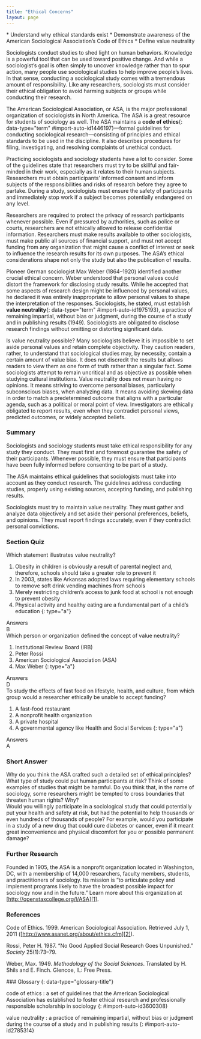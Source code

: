 ```yaml
---
title: "Ethical Concerns"
layout: page
---
```



<div data-type="abstract" markdown="1">
* Understand why ethical standards exist
* Demonstrate awareness of the American Sociological Association’s Code of Ethics
* Define value neutrality

</div>

Sociologists conduct studies to shed light on human behaviors. Knowledge is a powerful tool that can be used toward positive change. And while a sociologist’s goal is often simply to uncover knowledge rather than to spur action, many people use sociological studies to help improve people’s lives. In that sense, conducting a sociological study comes with a tremendous amount of responsibility. Like any researchers, sociologists must consider their ethical obligation to avoid harming subjects or groups while conducting their research.

The American Sociological Association, or ASA, is the major professional organization of sociologists in North America. The ASA is a great resource for students of sociology as well. The ASA maintains a **code of ethics**{: data-type="term" #import-auto-id1446197}—formal guidelines for conducting sociological research—consisting of principles and ethical standards to be used in the discipline. It also describes procedures for filing, investigating, and resolving complaints of unethical conduct.

Practicing sociologists and sociology students have a lot to consider. Some of the guidelines state that researchers must try to be skillful and fair-minded in their work, especially as it relates to their human subjects. Researchers must obtain participants’ informed consent and inform subjects of the responsibilities and risks of research before they agree to partake. During a study, sociologists must ensure the safety of participants and immediately stop work if a subject becomes potentially endangered on any level.

Researchers are required to protect the privacy of research participants whenever possible. Even if pressured by authorities, such as police or courts, researchers are not ethically allowed to release confidential information. Researchers must make results available to other sociologists, must make public all sources of financial support, and must not accept funding from any organization that might cause a conflict of interest or seek to influence the research results for its own purposes. The ASA’s ethical considerations shape not only the study but also the publication of results.

Pioneer German sociologist Max Weber (1864–1920) identified another crucial ethical concern. Weber understood that personal values could distort the framework for disclosing study results. While he accepted that some aspects of research design might be influenced by personal values, he declared it was entirely inappropriate to allow personal values to shape the interpretation of the responses. Sociologists, he stated, must establish **value neutrality**{: data-type="term" #import-auto-id1975193}, a practice of remaining impartial, without bias or judgment, during the course of a study and in publishing results (1949). Sociologists are obligated to disclose research findings without omitting or distorting significant data.

Is value neutrality possible? Many sociologists believe it is impossible to set aside personal values and retain complete objectivity. They caution readers, rather, to understand that sociological studies may, by necessity, contain a certain amount of value bias. It does not discredit the results but allows readers to view them as one form of truth rather than a singular fact. Some sociologists attempt to remain uncritical and as objective as possible when studying cultural institutions. Value neutrality does not mean having no opinions. It means striving to overcome personal biases, particularly subconscious biases, when analyzing data. It means avoiding skewing data in order to match a predetermined outcome that aligns with a particular agenda, such as a political or moral point of view. Investigators are ethically obligated to report results, even when they contradict personal views, predicted outcomes, or widely accepted beliefs.

### Summary

Sociologists and sociology students must take ethical responsibility for any study they conduct. They must first and foremost guarantee the safety of their participants. Whenever possible, they must ensure that participants have been fully informed before consenting to be part of a study.

The ASA maintains ethical guidelines that sociologists must take into account as they conduct research. The guidelines address conducting studies, properly using existing sources, accepting funding, and publishing results.

Sociologists must try to maintain value neutrality. They must gather and analyze data objectively and set aside their personal preferences, beliefs, and opinions. They must report findings accurately, even if they contradict personal convictions.

### Section Quiz

<div data-type="exercise" data-element-type="section-quiz">
<div data-type="problem" markdown="1">
Which statement illustrates value neutrality?

1.  Obesity in children is obviously a result of parental neglect and, therefore, schools should take a greater role to prevent it
2.  In 2003, states like Arkansas adopted laws requiring elementary schools to remove soft drink vending machines from schools
3.  Merely restricting children’s access to junk food at school is not enough to prevent obesity
4.  Physical activity and healthy eating are a fundamental part of a child’s education
{: type="a"}

</div>
<div data-type="solution" id="eip-id1693743" markdown="1">
<div data-type="title">
Answers
</div>
B

</div>
</div>

<div data-type="exercise" data-element-type="section-quiz">
<div data-type="problem" markdown="1">
Which person or organization defined the concept of value neutrality?

1.  Institutional Review Board (IRB)
2.  Peter Rossi
3.  American Sociological Association (ASA)
4.  Max Weber
{: type="a"}

</div>
<div data-type="solution" id="eip-id1557968" markdown="1">
<div data-type="title">
Answers
</div>
D

</div>
</div>

<div data-type="exercise" data-element-type="section-quiz">
<div data-type="problem" markdown="1">
To study the effects of fast food on lifestyle, health, and culture, from which group would a researcher ethically be unable to accept funding?

1.  A fast-food restaurant
2.  A nonprofit health organization
3.  A private hospital
4.  A governmental agency like Health and Social Services
{: type="a"}

</div>
<div data-type="solution" markdown="1">
<div data-type="title">
Answers
</div>
A

</div>
</div>

### Short Answer

<div data-type="exercise" data-element-type="short-answer">
<div data-type="problem" markdown="1">
Why do you think the ASA crafted such a detailed set of ethical principles? What type of study could put human participants at risk? Think of some examples of studies that might be harmful. Do you think that, in the name of sociology, some researchers might be tempted to cross boundaries that threaten human rights? Why?

</div>
</div>

<div data-type="exercise" data-element-type="short-answer">
<div data-type="problem" markdown="1">
Would you willingly participate in a sociological study that could potentially put your health and safety at risk, but had the potential to help thousands or even hundreds of thousands of people? For example, would you participate in a study of a new drug that could cure diabetes or cancer, even if it meant great inconvenience and physical discomfort for you or possible permanent damage?

</div>
</div>

### Further Research

Founded in 1905, the ASA is a nonprofit organization located in Washington, DC, with a membership of 14,000 researchers, faculty members, students, and practitioners of sociology. Its mission is “to articulate policy and implement programs likely to have the broadest possible impact for sociology now and in the future.” Learn more about this organization at [http://openstaxcollege.org/l/ASA][1].

### References

Code of Ethics. 1999. American Sociological Association. Retrieved July 1, 2011 ([http://www.asanet.org/about/ethics.cfm][2]).

Rossi, Peter H. 1987. “No Good Applied Social Research Goes Unpunished.” *Society* 25(1):73–79.

Weber, Max. 1949. *Methodology of the Social Sciences*. Translated by H. Shils and E. Finch. Glencoe, IL: Free Press.

<div data-type="glossary" markdown="1">
### Glossary
{: data-type="glossary-title"}

code of ethics
: a set of guidelines that the American Sociological Association has established to foster ethical research and professionally responsible scholarship in sociology
{: #import-auto-id3600308}

value neutrality
: a practice of remaining impartial, without bias or judgment during the course of a study and in publishing results
{: #import-auto-id2785314}

</div>



[1]: http://openstaxcollege.org/l/ASA
[2]: http://www.asanet.org/about/ethics.cfm
